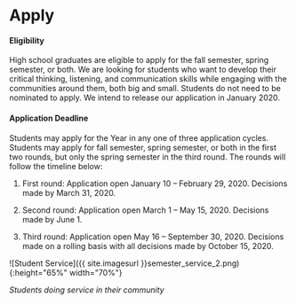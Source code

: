 # Apply

#### Eligibility

High school graduates are eligible to apply for the fall semester, spring semester, or both. We are looking for students who want to develop their critical thinking, listening, and communication skills while engaging with the communities around them, both big and small. Students do not need to be nominated to apply. We intend to release our application in January 2020.

#### Application Deadline

Students may apply for the Year in any one of three application cycles. Students may apply for fall semester, spring semester, or both in the first two rounds, but only the spring semester in the third round. The rounds will follow the timeline below:

1. First round: Application open January 10 – February 29, 2020. Decisions made by March 31, 2020.

2. Second round: Application open March 1 – May 15, 2020. Decisions made by June 1.

3. Third round: Application open May 16 – September 30, 2020. Decisions made on a rolling basis with all decisions made by October 15, 2020.


<!-- This inserts the image -->
![Student Service]({{ site.imagesurl }}semester_service_2.png){:height="65%" width="70%"}

_Students doing service in their community_
